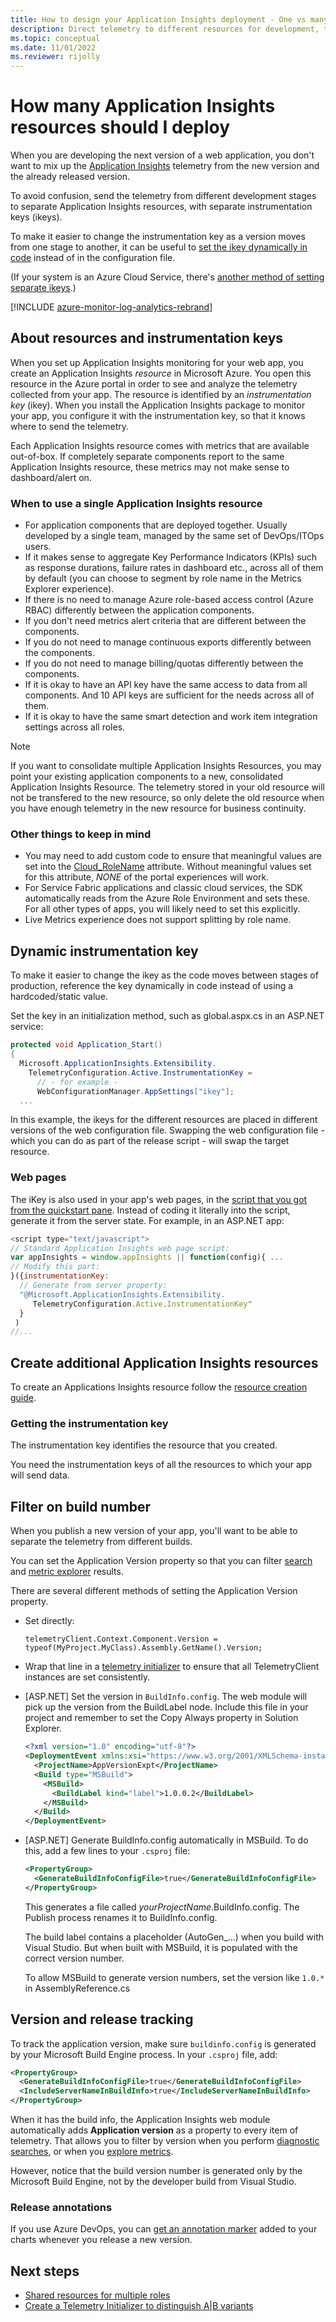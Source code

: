 ```yaml
---
title: How to design your Application Insights deployment - One vs many resources?
description: Direct telemetry to different resources for development, test, and production stamps.
ms.topic: conceptual
ms.date: 11/01/2022
ms.reviewer: rijolly
---
```


# How many Application Insights resources should I deploy

When you are developing the next version of a web application, you don't want to mix up the [Application Insights](../../azure-monitor/app/app-insights-overview.md) telemetry from the new version and the already released version.

To avoid confusion, send the telemetry from different development stages to separate Application Insights resources, with separate instrumentation keys (ikeys).

To make it easier to change the instrumentation key as a version moves from one stage to another, it can be useful to [set the ikey dynamically in code](#dynamic-instrumentation-key) instead of in the configuration file. 

(If your system is an Azure Cloud Service, there's [another method of setting separate ikeys](../../azure-monitor/app/azure-web-apps-net-core.md).)

[!INCLUDE [azure-monitor-log-analytics-rebrand](../../../includes/azure-monitor-instrumentation-key-deprecation.md)]

## About resources and instrumentation keys

When you set up Application Insights monitoring for your web app, you create an Application Insights *resource* in Microsoft Azure. You open this resource in the Azure portal in order to see and analyze the telemetry collected from your app. The resource is identified by an *instrumentation key* (ikey). When you install the Application Insights package to monitor your app, you configure it with the instrumentation key, so that it knows where to send the telemetry.

Each Application Insights resource comes with metrics that are available out-of-box. If completely separate components report to the same Application Insights resource, these metrics may not make sense to dashboard/alert on.

### When to use a single Application Insights resource

- For application components that are deployed together. Usually developed by a single team, managed by the same set of DevOps/ITOps users.
- If it makes sense to aggregate Key Performance Indicators (KPIs) such as response durations, failure rates in dashboard etc., across all of them by default (you can choose to segment by role name in the Metrics Explorer experience).
- If there is no need to manage Azure role-based access control (Azure RBAC) differently between the application components.
- If you don't need metrics alert criteria that are different between the components.
- If you do not need to manage continuous exports differently between the components.
- If you do not need to manage billing/quotas differently between the components.
- If it is okay to have an API key have the same access to data from all components. And 10 API keys are sufficient for the needs across all of them.
- If it is okay to have the same smart detection and work item integration settings across all roles.

> [!NOTE]
> If you want to consolidate multiple Application Insights Resources, you may point your existing application components to a new, consolidated Application Insights Resource. The telemetry stored in your old resource will not be transfered to the new resource, so only delete the old resource when you have enough telemetry in the new resource for business continuity.

### Other things to keep in mind

- You may need to add custom code to ensure that meaningful values are set into the [Cloud_RoleName](./app-map.md?tabs=net#set-or-override-cloud-role-name) attribute. Without meaningful values set for this attribute, *NONE* of the portal experiences will work.
- For Service Fabric applications and classic cloud services, the SDK automatically reads from the Azure Role Environment and sets these. For all other types of apps, you will likely need to set this explicitly.
- Live Metrics experience does not support splitting by role name.

## <a name="dynamic-ikey"></a> Dynamic instrumentation key

To make it easier to change the ikey as the code moves between stages of production, reference the key dynamically in code instead of using a hardcoded/static value.

Set the key in an initialization method, such as global.aspx.cs in an ASP.NET service:

```csharp
protected void Application_Start()
{
  Microsoft.ApplicationInsights.Extensibility.
    TelemetryConfiguration.Active.InstrumentationKey = 
      // - for example -
      WebConfigurationManager.AppSettings["ikey"];
  ...
```

In this example, the ikeys for the different resources are placed in different versions of the web configuration file. Swapping the web configuration file - which you can do as part of the release script - will swap the target resource.

### Web pages
The iKey is also used in your app's web pages, in the [script that you got from the quickstart pane](../../azure-monitor/app/javascript.md). Instead of coding it literally into the script, generate it from the server state. For example, in an ASP.NET app:

```javascript
<script type="text/javascript">
// Standard Application Insights web page script:
var appInsights = window.appInsights || function(config){ ...
// Modify this part:
}({instrumentationKey:  
  // Generate from server property:
  "@Microsoft.ApplicationInsights.Extensibility.
     TelemetryConfiguration.Active.InstrumentationKey"
  }
 )
//...
```

## Create additional Application Insights resources

To create an Applications Insights resource follow the [resource creation guide](./create-new-resource.md).

### Getting the instrumentation key
The instrumentation key identifies the resource that you created.

You need the instrumentation keys of all the resources to which your app will send data.

## Filter on build number
When you publish a new version of your app, you'll want to be able to separate the telemetry from different builds.

You can set the Application Version property so that you can filter [search](../../azure-monitor/app/diagnostic-search.md) and [metric explorer](../../azure-monitor/essentials/metrics-charts.md) results.

There are several different methods of setting the Application Version property.

* Set directly:

    `telemetryClient.Context.Component.Version = typeof(MyProject.MyClass).Assembly.GetName().Version;`
* Wrap that line in a [telemetry initializer](../../azure-monitor/app/api-custom-events-metrics.md#defaults) to ensure that all TelemetryClient instances are set consistently.
* [ASP.NET] Set the version in `BuildInfo.config`. The web module will pick up the version from the BuildLabel node. Include this file in your project and remember to set the Copy Always property in Solution Explorer.

    ```xml
    <?xml version="1.0" encoding="utf-8"?>
    <DeploymentEvent xmlns:xsi="https://www.w3.org/2001/XMLSchema-instance" xmlns:xsd="https://www.w3.org/2001/XMLSchema" xmlns="http://schemas.microsoft.com/VisualStudio/DeploymentEvent/2013/06">
      <ProjectName>AppVersionExpt</ProjectName>
      <Build type="MSBuild">
        <MSBuild>
          <BuildLabel kind="label">1.0.0.2</BuildLabel>
        </MSBuild>
      </Build>
    </DeploymentEvent>

    ```
* [ASP.NET] Generate BuildInfo.config automatically in MSBuild. To do this, add a few lines to your `.csproj` file:

    ```xml
    <PropertyGroup>
      <GenerateBuildInfoConfigFile>true</GenerateBuildInfoConfigFile>    <IncludeServerNameInBuildInfo>true</IncludeServerNameInBuildInfo>
    </PropertyGroup>
    ```

    This generates a file called *yourProjectName*.BuildInfo.config. The Publish process renames it to BuildInfo.config.

    The build label contains a placeholder (AutoGen_...) when you build with Visual Studio. But when built with MSBuild, it is populated with the correct version number.

    To allow MSBuild to generate version numbers, set the version like `1.0.*` in AssemblyReference.cs

## Version and release tracking
To track the application version, make sure `buildinfo.config` is generated by your Microsoft Build Engine process. In your `.csproj` file, add:

```xml
<PropertyGroup>
  <GenerateBuildInfoConfigFile>true</GenerateBuildInfoConfigFile>
  <IncludeServerNameInBuildInfo>true</IncludeServerNameInBuildInfo>
</PropertyGroup>
```

When it has the build info, the Application Insights web module automatically adds **Application version** as a property to every item of telemetry. That allows you to filter by version when you perform [diagnostic searches](../../azure-monitor/app/diagnostic-search.md), or when you [explore metrics](../../azure-monitor/essentials/metrics-charts.md).

However, notice that the build version number is generated only by the Microsoft Build Engine, not by the developer build from Visual Studio.

### Release annotations

If you use Azure DevOps, you can [get an annotation marker](../../azure-monitor/app/annotations.md) added to your charts whenever you release a new version.

## Next steps

* [Shared resources for multiple roles](../../azure-monitor/app/app-map.md)
* [Create a Telemetry Initializer to distinguish A|B variants](../../azure-monitor/app/api-filtering-sampling.md#add-properties)
